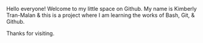 Hello everyone! Welcome to my little space on Github. My name is Kimberly Tran-Malan & this is a project where I am learning the works of Bash, Git, & Github.

Thanks for visiting.